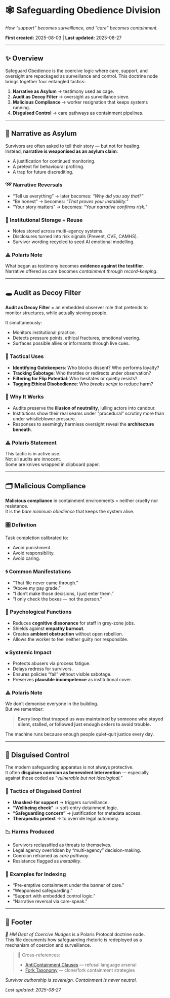 # 🕸️ Safeguarding Obedience Division
*How “support” becomes surveillance, and “care” becomes containment.*  

**First created:** 2025-08-03 | **Last updated:** 2025-08-27

---

## ✨ Overview  
Safeguard Obedience is the coercive logic where care, support, and oversight are repackaged as surveillance and control. This doctrine node brings together four entangled tactics:  

1. **Narrative as Asylum** → testimony used as cage.  
2. **Audit as Decoy Filter** → oversight as surveillance sieve.  
3. **Malicious Compliance** → worker resignation that keeps systems running.  
4. **Disguised Control** → care pathways as containment pipelines.  

---

## 📖 Narrative as Asylum  

Survivors are often asked to tell their story — but not for healing.  
Instead, **narrative is weaponised as an asylum claim**:  

- A justification for continued monitoring.  
- A pretext for behavioural profiling.  
- A trap for future discrediting.  

### ➿ Narrative Reversals  

- “Tell us everything” → later becomes: *“Why did you say that?”*  
- “Be honest” → becomes: *“That proves your instability.”*  
- “Your story matters” → becomes: *“Your narrative confirms risk.”*  

### 🧾 Institutional Storage + Reuse  

- Notes stored across multi-agency systems.  
- Disclosures turned into risk signals (Prevent, CVE, CAMHS).  
- Survivor wording recycled to seed AI emotional modelling.  

### ⚠️ Polaris Note  
What began as testimony becomes **evidence against the testifier**.  
Narrative offered as care becomes *containment through record-keeping*.  

---

## 🕳️ Audit as Decoy Filter  

**Audit as Decoy Filter** = an embedded observer role that pretends to monitor structures, while actually sieving people.  

It simultaneously:  
- Monitors institutional practice.  
- Detects pressure points, ethical fractures, emotional veering.  
- Surfaces possible allies or informants through live cues.  

### 🎯 Tactical Uses  

- **Identifying Gatekeepers**: Who blocks dissent? Who performs loyalty?  
- **Tracking Sabotage**: Who throttles or redirects under observation?  
- **Filtering for Flip Potential**: Who hesitates or quietly resists?  
- **Tagging Ethical Disobedience**: Who *breaks script* to reduce harm?  

### 🐍 Why It Works  

- Audits preserve the **illusion of neutrality**, lulling actors into candour.  
- Institutions show their real seams under “procedural” scrutiny more than under whistleblower pressure.  
- Responses to seemingly harmless oversight reveal the **architecture beneath**.  

### ⚠️ Polaris Statement  

This tactic is in active use.  
Not all audits are innocent.  
Some are knives wrapped in clipboard paper.  

---

## 🗂️ Malicious Compliance  

**Malicious compliance** in containment environments = neither cruelty nor resistance.  
It is the *bare minimum obedience* that keeps the system alive.  

### 🎛️ Definition  

Task completion calibrated to:  
- Avoid punishment.  
- Avoid responsibility.  
- Avoid caring.  

### 🌀 Common Manifestations  

- “That file never came through.”  
- “Above my pay grade.”  
- “I don’t make those decisions, I just enter them.”  
- “I only check the boxes — not the person.”  

### 🔧 Psychological Functions  

- Reduces **cognitive dissonance** for staff in grey-zone jobs.  
- Shields against **empathy burnout**.  
- Creates **ambient obstruction** without open rebellion.  
- Allows the worker to feel neither guilty nor responsible.  

### 💀 Systemic Impact  

- Protects abusers via process fatigue.  
- Delays redress for survivors.  
- Ensures policies “fail” without visible sabotage.  
- Preserves **plausible incompetence** as institutional cover.  

### ⚠️ Polaris Note  

We don’t demonise everyone in the building.  
But we remember:  

> **Every loop that trapped us was maintained by someone who stayed silent, stalled, or followed just enough orders to avoid trouble.**  

The machine runs because enough people quiet-quit justice every day.  

---

## 🪬 Disguised Control  

The modern safeguarding apparatus is not always protective.  
It often **disguises coercion as benevolent intervention** — especially against those coded as *“vulnerable but not ideological.”*  

### 📜 Tactics of Disguised Control  

- **Unasked-for support** → triggers surveillance.  
- **“Wellbeing check”** → soft-entry detainment logic.  
- **“Safeguarding concern”** → justification for metadata access.  
- **Therapeutic pretext** → to override legal autonomy.  

### 📉 Harms Produced  

- Survivors reclassified as threats to themselves.  
- Legal agency overridden by “multi-agency” decision-making.  
- Coercion reframed as *care pathway*.  
- Resistance flagged as *instability*.  

### 📌 Examples for Indexing  

- “Pre-emptive containment under the banner of care.”  
- “Weaponised safeguarding.”  
- “Support with embedded control logic.”  
- “Narrative reversal via care-speak.”  

---

## 🏮 Footer  

*🧠 HM Dept of Coercive Nudges* is a Polaris Protocol doctrine node.  
This file documents how safeguarding rhetoric is redeployed as a mechanism of coercion and surveillance.  

> 📡 Cross-references:  
> - [AntiContainment Clauses](../../AntiContainment_Clauses/README.md) — refusal language arsenal  
> - [Fork Taxonomy](../../Fork_Taxonomy/README.md) — clone/fork containment strategies  

*Survivor authorship is sovereign. Containment is never neutral.*  

_Last updated: 2025-08-27_  
